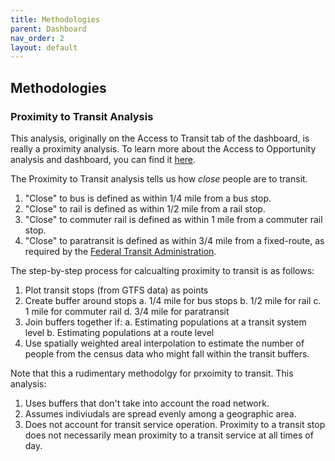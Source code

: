 ```yaml
---
title: Methodologies
parent: Dashboard
nav_order: 2
layout: default
---
```

## Methodologies

### Proximity to Transit Analysis

This analysis, originally on the Access to Transit tab of the dashboard, is really a proximity analysis. To learn more about the Access to Opportunity analysis and dashboard, you can find it [here](https://github.com/novatransit/nova-transit-access).

The Proximity to Transit analysis tells us how *close* people are to transit.

1. "Close" to bus is defined as within 1/4 mile from a bus stop.
2. "Close" to rail is defined as within 1/2 mile from a rail stop.
3. "Close" to commuter rail is defined as within 1 mile from a commuter rail stop.
4. "Close" to paratransit is defined as within 3/4 mile from a fixed-route, as required by the [Federal Transit Administration](https://www.transit.dot.gov/complementary-paratransit-service-does-requirement-paratransit-service-be-provided-within-three).

The step-by-step process for calcualting proximity to transit is as follows:

1. Plot transit stops (from GTFS data) as points
2. Create buffer around stops
   a. 1/4 mile for bus stops
   b. 1/2 mile for rail
   c. 1 mile for commuter rail
   d. 3/4 mile for paratransit
3. Join buffers together if:
   a. Estimating populations at a transit system level
   b. Estimating populations at a route level
4. Use spatially weighted areal interpolation to estimate the number of people from the census data who might fall within the transit buffers.

Note that this a rudimentary methodolgy for prxoimity to transit. This analysis:

1. Uses buffers that don't take into account the road network.
2. Assumes indiviudals are spread evenly among a geographic area.
3. Does not account for transit service operation. Proximity to a transit stop does not necessarily mean proximity to a transit service at all times of day.
